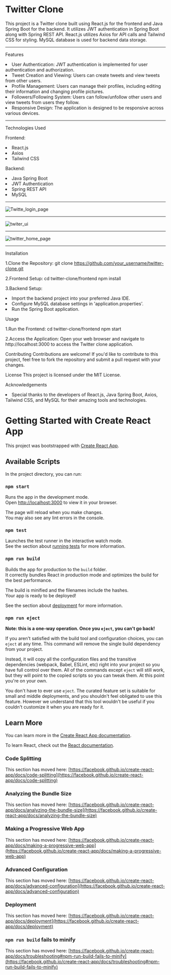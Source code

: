 <h1>Twitter Clone</h1>

This project is a Twitter clone built using React.js for the frontend and Java Spring Boot for the backend. It utilizes JWT authentication in Spring Boot along with Spring REST API.
React.js utilizes Axios for API calls and Tailwind CSS for styling. MySQL database is used for backend data storage.

<hr>

Features

<li>User Authentication: JWT authentication is implemented for user authentication and authorization.</li>
<li>Tweet Creation and Viewing: Users can create tweets and view tweets from other users.</li>
<li>Profile Management: Users can manage their profiles, including editing their information and changing profile pictures.</li>
<li>Followers/Following System: Users can follow/unfollow other users and view tweets from users they follow.</li>
<li>Responsive Design: The application is designed to be responsive across various devices.</li>

<hr>

Technologies Used

Frontend:
<li>React.js</li>
<li>Axios</li>
<li>Tailwind CSS</li>

Backend:
<li>Java Spring Boot</li>
<li>JWT Authentication</li>
<li>Spring REST API</li>
<li>MySQL</li>

<hr>

![Twitte_login_page](https://github.com/gebadakash/Twitter-Clone/assets/137673292/87453f18-1c9c-44b7-bb8a-eb099922ccfd)

<hr>

![twiter_ui](https://github.com/gebadakash/Twitter-Clone/assets/137673292/4bdcfedb-9ad7-4961-a1ba-3d6a28575ddb)

<hr>

![twitter_home_page](https://github.com/gebadakash/Twitter-Clone/assets/137673292/5185b266-c507-449c-8f90-8692e38e2a8a)

<hr>

Installation

1.Clone the Repository:
git clone https://github.com/your_username/twitter-clone.git

2.Frontend Setup:
cd twitter-clone/frontend
npm install

3.Backend Setup:
<li>Import the backend project into your preferred Java IDE.</li>
<li>Configure MySQL database settings in 'application.properties'.</li>
<li>Run the Spring Boot application.</li>

Usage

1.Run the Frontend:
cd twitter-clone/frontend
npm start

2.Access the Application:
Open your web browser and navigate to http://localhost:3000 to access the Twitter clone application.

Contributing
Contributions are welcome! If you'd like to contribute to this project, feel free to fork the repository and submit a pull request with your changes.

License
This project is licensed under the MIT License.

Acknowledgements
<li>Special thanks to the developers of React.js, Java Spring Boot, Axios, Tailwind CSS, and MySQL for their amazing tools and technologies.</li>


# Getting Started with Create React App

This project was bootstrapped with [Create React App](https://github.com/facebook/create-react-app).

## Available Scripts

In the project directory, you can run:

### `npm start`

Runs the app in the development mode.\
Open [http://localhost:3000](http://localhost:3000) to view it in your browser.

The page will reload when you make changes.\
You may also see any lint errors in the console.

### `npm test`

Launches the test runner in the interactive watch mode.\
See the section about [running tests](https://facebook.github.io/create-react-app/docs/running-tests) for more information.

### `npm run build`

Builds the app for production to the `build` folder.\
It correctly bundles React in production mode and optimizes the build for the best performance.

The build is minified and the filenames include the hashes.\
Your app is ready to be deployed!

See the section about [deployment](https://facebook.github.io/create-react-app/docs/deployment) for more information.

### `npm run eject`

**Note: this is a one-way operation. Once you `eject`, you can't go back!**

If you aren't satisfied with the build tool and configuration choices, you can `eject` at any time. This command will remove the single build dependency from your project.

Instead, it will copy all the configuration files and the transitive dependencies (webpack, Babel, ESLint, etc) right into your project so you have full control over them. All of the commands except `eject` will still work, but they will point to the copied scripts so you can tweak them. At this point you're on your own.

You don't have to ever use `eject`. The curated feature set is suitable for small and middle deployments, and you shouldn't feel obligated to use this feature. However we understand that this tool wouldn't be useful if you couldn't customize it when you are ready for it.

## Learn More

You can learn more in the [Create React App documentation](https://facebook.github.io/create-react-app/docs/getting-started).

To learn React, check out the [React documentation](https://reactjs.org/).

### Code Splitting

This section has moved here: [https://facebook.github.io/create-react-app/docs/code-splitting](https://facebook.github.io/create-react-app/docs/code-splitting)

### Analyzing the Bundle Size

This section has moved here: [https://facebook.github.io/create-react-app/docs/analyzing-the-bundle-size](https://facebook.github.io/create-react-app/docs/analyzing-the-bundle-size)

### Making a Progressive Web App

This section has moved here: [https://facebook.github.io/create-react-app/docs/making-a-progressive-web-app](https://facebook.github.io/create-react-app/docs/making-a-progressive-web-app)

### Advanced Configuration

This section has moved here: [https://facebook.github.io/create-react-app/docs/advanced-configuration](https://facebook.github.io/create-react-app/docs/advanced-configuration)

### Deployment

This section has moved here: [https://facebook.github.io/create-react-app/docs/deployment](https://facebook.github.io/create-react-app/docs/deployment)

### `npm run build` fails to minify

This section has moved here: [https://facebook.github.io/create-react-app/docs/troubleshooting#npm-run-build-fails-to-minify](https://facebook.github.io/create-react-app/docs/troubleshooting#npm-run-build-fails-to-minify)
